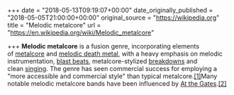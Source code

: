 +++
date = "2018-05-13T09:19:07+00:00"
date_originally_published = "2018-05-05T21:00:00+00:00"
original_source = "https://wikipedia.org"
title = "Melodic metalcore"
url = "https://en.wikipedia.org/wiki/Melodic_metalcore"

+++
**Melodic metalcore** is a fusion genre, incorporating elements of [metalcore](https://en.wikipedia.org/wiki/Metalcore "Metalcore") and [melodic death metal](https://en.wikipedia.org/wiki/Melodic_death_metal "Melodic death metal"), with a heavy emphasis on melodic instrumentation, [blast beats](https://en.wikipedia.org/wiki/Blast_beat "Blast beat"), metalcore-stylized [breakdowns](https://en.wikipedia.org/wiki/Breakdown_(music) "Breakdown (music)") and clean [singing](https://en.wikipedia.org/wiki/Singing "Singing"). The genre has seen commercial success for employing a "more accessible and commercial style" than typical metalcore.[\[1\]](https://en.wikipedia.org/wiki/Melodic_metalcore#cite_note-AHM-1)Many notable melodic metalcore bands have been influenced by [At the Gates](https://en.wikipedia.org/wiki/At_the_Gates "At the Gates").[\[2\]](https://en.wikipedia.org/wiki/Melodic_metalcore#cite_note-:0-2)  